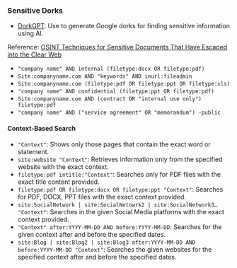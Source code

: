 ### Sensitive Dorks

- [DorkGPT](https://dorkgpt.com/): Use to generate Google dorks for finding sensitive information using AI.

Reference: [OSINT Techniques for Sensitive Documents That Have Escaped into the Clear Web](https://christina-lekati.medium.com/osint-techniques-for-sensitive-documents-that-have-escaped-into-the-clear-web-6659f29e6010)

- `"company name" AND internal (filetype:docx OR filetype:pdf)`
- `Site:companyname.com AND "keywords" AND inurl:fileadmin`
- `Site:companyname.com (filetype:pdf OR filetype:ppt OR filetype:xls)`
- `"company name" AND confidential (filetype:ppt OR filetype:pdf)`
- `Site:companyname.com AND (contract OR "internal use only") filetype:pdf`
- `"company name" AND ("service agreement" OR "memorandum") -public`

#### Context-Based Search

- `"Context"`: Shows only those pages that contain the exact word or statement.
- `site:website "Context"`: Retrieves information only from the specified website with the exact context.
- `filetype:pdf intitle:"Context"`: Searches only for PDF files with the exact title content provided.
- `filetype:pdf OR filetype:docx OR filetype:ppt "Context"`: Searches for PDF, DOCX, PPT files with the exact context provided.
- `site:SocialNetwork | site:SocialNetowrk2 | site:SocialNetwork3… "Context"`: Searches in the given Social Media platforms with the exact context provided.
- `"Context" after:YYYY-MM-DD AND before:YYYY-MM-DD`: Searches for the given context after and before the specified dates.
- `site:Blog | site:Blog2 | site:Blog3 after:YYYY-MM-DD AND before:YYYY-MM-DD "Context"`: Searches the given websites for the specified context after and before the specified dates.
